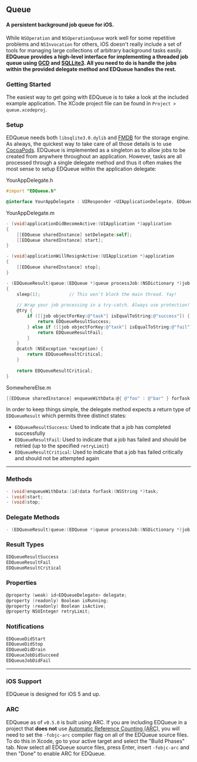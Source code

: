 ## Queue
#### A persistent background job queue for iOS.

While `NSOperation` and `NSOperationQueue` work well for some repetitive problems and `NSInvocation` for others, iOS doesn't really include a set of tools for managing large collections of arbitrary background tasks easily. **EDQueue provides a high-level interface for implementing a threaded job queue using [GCD](http://developer.apple.com/library/ios/#documentation/Performance/Reference/GCD_libdispatch_Ref/Reference/reference.html) and [SQLLite3](http://www.sqlite.org/). All you need to do is handle the jobs within the provided delegate method and EDQueue handles the rest.**

### Getting Started
The easiest way to get going with EDQueue is to take a look at the included example application. The XCode project file can be found in `Project > queue.xcodeproj`.

### Setup
EDQueue needs both `libsqlite3.0.dylib` and [FMDB](https://github.com/ccgus/fmdb) for the storage engine. As always, the quickest way to take care of all those details is to use [CocoaPods](http://cocoapods.org/). EDQueue is implemented as a singleton as to allow jobs to be created from anywhere throughout an application. However, tasks are all processed through a single delegate method and thus it often makes the most sense to setup EDQueue within the application delegate:

YourAppDelegate.h
```objective-c
#import "EDQueue.h"
```
```objective-c
@interface YourAppDelegate : UIResponder <UIApplicationDelegate, EDQueueDelegate>
```

YourAppDelegate.m
```objective-c
- (void)applicationDidBecomeActive:(UIApplication *)application
{
    [[EDQueue sharedInstance] setDelegate:self];
    [[EDQueue sharedInstance] start];
}

- (void)applicationWillResignActive:(UIApplication *)application
{
    [[EDQueue sharedInstance] stop];
}

- (EDQueueResult)queue:(EDQueue *)queue processJob:(NSDictionary *)job
{
    sleep(1);           // This won't block the main thread. Yay!
    
    // Wrap your job processing in a try-catch. Always use protection!
    @try {
        if ([[job objectForKey:@"task"] isEqualToString:@"success"]) {
            return EDQueueResultSuccess;
        } else if ([[job objectForKey:@"task"] isEqualToString:@"fail"]) {
            return EDQueueResultFail;
        }
    }
    @catch (NSException *exception) {
        return EDQueueResultCritical;
    }
    
    return EDQueueResultCritical;
}
```

SomewhereElse.m
```objective-c
[[EDQueue sharedInstance] enqueueWithData:@{ @"foo" : @"bar" } forTask:@"nyancat"];
```

In order to keep things simple, the delegate method expects a return type of `EDQueueResult` which permits three distinct states:
- `EDQueueResultSuccess`: Used to indicate that a job has completed successfully
- `EDQueueResultFail`: Used to indicate that a job has failed and should be retried (up to the specified `retryLimit`)
- `EDQueueResultCritical`: Used to indicate that a job has failed critically and should not be attempted again

---

### Methods
```objective-c
- (void)enqueueWithData:(id)data forTask:(NSString *)task;
- (void)start;
- (void)stop;
```

### Delegate Methods
```objective-c
- (EDQueueResult)queue:(EDQueue *)queue processJob:(NSDictionary *)job;
```

### Result Types
```objective-c
EDQueueResultSuccess
EDQueueResultFail
EDQueueResultCritical
```

### Properties
```objective-c
@property (weak) id<EDQueueDelegate> delegate;
@property (readonly) Boolean isRunning;
@property (readonly) Boolean isActive;
@property NSUInteger retryLimit;
```

### Notifications
```objective-c
EDQueueDidStart
EDQueueDidStop
EDQueueDidDrain
EDQueueJobDidSucceed
EDQueueJobDidFail
```

---

### iOS Support
EDQueue is designed for iOS 5 and up.

### ARC
EDQueue as of `v0.5.0` is built using ARC. If you are including EDQueue in a project that **does not** use [Automatic Reference Counting (ARC)](http://developer.apple.com/library/ios/#releasenotes/ObjectiveC/RN-TransitioningToARC/Introduction/Introduction.html), you will need to set the `-fobjc-arc` compiler flag on all of the EDQueue source files. To do this in Xcode, go to your active target and select the "Build Phases" tab. Now select all EDQueue source files, press Enter, insert `-fobjc-arc` and then "Done" to enable ARC for EDQueue.
